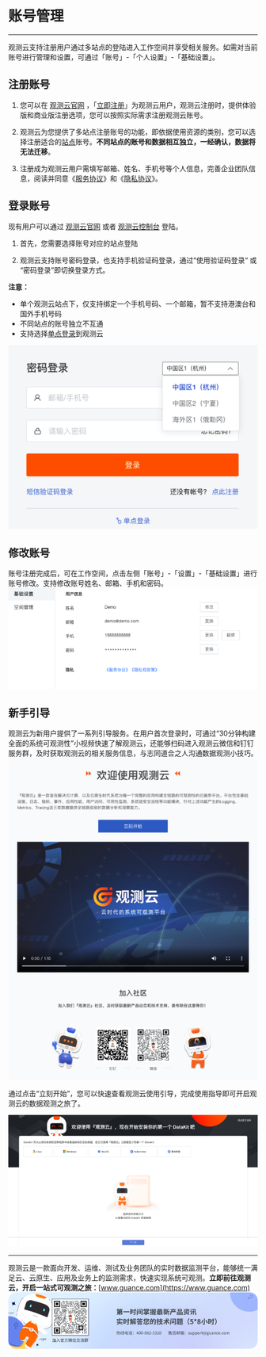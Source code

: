 # 账号管理
---

观测云支持注册用户通过多站点的登陆进入工作空间并享受相关服务。如需对当前账号进行管理和设置，可通过「账号」-「个人设置」-「基础设置」。


## 注册账号

1. 您可以在 [观测云官网](https://www.guance.com/) ，「[立即注册](https://auth.guance.com/register)」为观测云用户，观测云注册时，提供体验版和商业版注册选项，您可以按照实际需求注册观测云账号。

2. 观测云为您提供了多站点注册账号的功能，即依据使用资源的类别，您可以选择注册适合的[站点](../04-快速入门/01-新手必备/01-选择注册站点.md)账号。**不同站点的账号和数据相互独立，一经确认，数据将无法迁移**。

3. 注册成为观测云用户需填写邮箱、姓名、手机号等个人信息，完善企业团队信息，阅读并同意《[服务协议](服务协议)》和《[隐私协议](隐私协议)》。


## 登录账号

现有用户可以通过 [观测云官网](https://www.guance.com/) 或者 [观测云控制台](https://auth.guance.com/loginpsw) 登陆。

1. 首先，您需要选择账号对应的站点登陆

2. 观测云支持账号密码登录，也支持手机验证码登录，通过“使用验证码登录“ 或 “密码登录”即切换登录方式。



**注意：**

- 单个观测云站点下，仅支持绑定一个手机号码、一个邮箱，暂不支持港澳台和国外手机号码
- 不同站点的账号独立不互通
- 支持选择[单点登录](./17-工作空间管理/06-SSO管理.md)到观测云

![](img/13.site_1.png)

## 修改账号

账号注册完成后，可在工作空间，点击左侧「账号」-「设置」-「基础设置」进行账号修改。支持修改账号姓名、邮箱、手机和密码。<br />![](img/Modifytheaccount.png)


## 新手引导

观测云为新用户提供了一系列引导服务。在用户首次登录时，可通过“30分钟构建全面的系统可观测性”小视频快速了解观测云，还能够扫码进入观测云微信和钉钉服务群，及时获取观测云的相关服务信息，与志同道合之人沟通数据观测小技巧。<br />![](img/2.register_4.png)

通过点击“立刻开始”，您可以快速查看观测云使用引导，完成使用指导即可开启观测云的数据观测之旅了。

![](img/2.register_5.png)


---

观测云是一款面向开发、运维、测试及业务团队的实时数据监测平台，能够统一满足云、云原生、应用及业务上的监测需求，快速实现系统可观测。**立即前往观测云，开启一站式可观测之旅：**[www.guance.com](https://www.guance.com)<br />![](img/logo_2.png)
